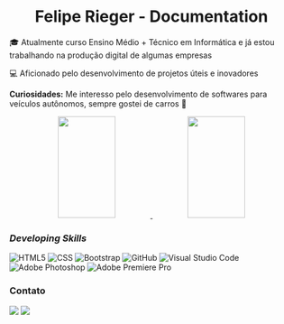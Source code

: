 <h1 align='center'>Felipe Rieger - Documentation</h1>

<p>🎓 Atualmente curso Ensino Médio + Técnico em Informática e já estou trabalhando na produção digital de algumas empresas</p>

<p>💻 Aficionado pelo desenvolvimento de projetos úteis e inovadores</p>

<p><b>Curiosidades:</b> Me interesso pelo desenvolvimento de softwares para veículos autônomos, sempre gostei de carros 🚗</p>

<div align="center">
  <a href="https://github.com/LipeRieger" target="_blank">
  <img height="180em" width="45%" src="https://github-readme-stats.vercel.app/api?username=LipeRieger&show_icons=true&theme=vue&include_all_commits=true&count_private=true"/>
  </a>
    <a href="https://github.com/LipeRieger" target="_blank">
    <img height="180em" width="45%" src="https://github-readme-stats.vercel.app/api/top-langs/?username=LipeRieger&layout=compact&langs_count=7&theme=vue"/>
  </a>
</div>

<h3 style="font-style:italic">Developing Skills</h3>

![HTML5](https://img.shields.io/badge/-HTML5-333333?style=flat&logo=HTML5)
![CSS](https://img.shields.io/badge/-CSS-333333?style=flat&logo=CSS3&logoColor=1572B6)
![Bootstrap](https://img.shields.io/badge/-Bootstrap-333333?style=flat&logo=bootstrap)
![GitHub](https://img.shields.io/badge/-GitHub-333333?style=flat&logo=github)
![Visual Studio Code](https://img.shields.io/badge/-Visual%20Studio%20Code-333333?style=flat&logo=visual-studio-code&logoColor=007ACC)
![Adobe Photoshop](https://img.shields.io/badge/-Adobe%20Photoshop-333333?style=flat&logo=adobe-photoshop&logoColor=007ACC)
![Adobe Premiere Pro](https://img.shields.io/badge/Adobe%20Premiere%20Pro-333333?logo=Adobe-Premiere-Pro&logoColor=pourple)

<h3>Contato</h3>
<p align="left">
  <a href="mailto:liperieger@gmail.com" target="_blank" alt="Gmail">
  <img src="https://img.shields.io/badge/-Gmail-FF0000?style=flat-square&labelColor=FF0000&logo=gmail&logoColor=white&link=liperieger@gmail.com"/></a>
  <a href="https://www.linkedin.com/in/felipe-rieger/" target="_blank"  alt="Linkedin">
  <img src="https://img.shields.io/badge/-Linkedin-0e76a8?style=flat-square&logo=Linkedin&logoColor=white&link=https://www.linkedin.com/in/felipe-rieger/"/></a>
</p>

